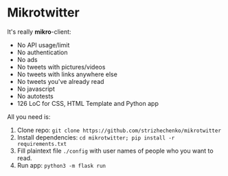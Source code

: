 # Mikrotwitter

It's really **mikro**-client:

- No API usage/limit
- No authentication
- No ads
- No tweets with pictures/videos
- No tweets with links anywhere else
- No tweets you've already read
- No javascript
- No autotests
- 126 LoC for CSS, HTML Template and Python app

All you need is:

1. Clone repo: `git clone https://github.com/strizhechenko/mikrotwitter`
2. Install dependencies: `cd mikrotwitter; pip install -r requirements.txt`
3. Fill plaintext file `./config` with user names of people who you want to read.
4. Run app: `python3 -m flask run`
